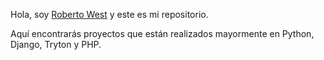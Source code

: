 Hola, soy [Roberto West](roberto.west@gmail.com) y este es mi repositorio. 

Aquí encontrarás proyectos que están realizados mayormente en Python, Django, Tryton y PHP.
